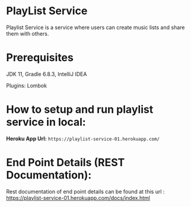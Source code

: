 # **PlayList Service**

Playlist Service is a service where users can create music lists and share them with others.

# **Prerequisites**

JDK 11,
Gradle 6.8.3,
IntelliJ IDEA

Plugins: Lombok

# **How to setup and run playlist service in local:**


    

**Heroku App Url:** `https://playlist-service-01.herokuapp.com/`

# **End Point Details (REST Documentation):**

Rest documentation of end point details can be found at this url : https://playlist-service-01.herokuapp.com/docs/index.html

